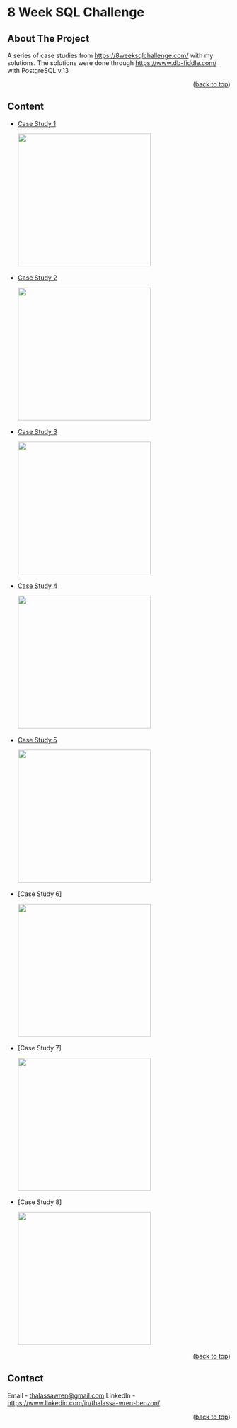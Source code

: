 # 8 Week SQL Challenge

<!-- ABOUT THE PROJECT -->
## About The Project

A series of case studies from https://8weeksqlchallenge.com/ with my solutions. The solutions were done through https://www.db-fiddle.com/ with PostgreSQL v.13

<p align="right">(<a href="#readme-top">back to top</a>)</p>


<!-- CONTENTS -->
## Content

*  [Case Study 1](https://github.com/wrn6494/-8-Week-SQL-Challenge/blob/main/Case_Study_1_Danny's_Diner.ipynb)
   
   <img src="https://8weeksqlchallenge.com/images/case-study-designs/1.png" width="300" height="300">
   <img align="middle">
   
*  [Case Study 2](https://github.com/wrn6494/-8-Week-SQL-Challenge/blob/main/Case_Study_2_Pizza_Runner.ipynb)
   
   <img src="https://8weeksqlchallenge.com/images/case-study-designs/2.png" width="300" height="300">
   <img align="middle">

*  [Case Study 3](https://github.com/wrn6494/-8-Week-SQL-Challenge/blob/main/Case_Study_3_Foodie_Fi.ipynb)
   
   <img src="https://8weeksqlchallenge.com/images/case-study-designs/3.png" width="300" height="300">
   <img align="middle">
   
*  [Case Study 4](https://github.com/wrn6494/-8-Week-SQL-Challenge/blob/main/Case_Study_4_Data_Bank.ipynb)
 
   <img src="https://8weeksqlchallenge.com/images/case-study-designs/4.png" width="300" height="300">
   <img align="middle">
   
*  [Case Study 5](https://github.com/wrn6494/-8-Week-SQL-Challenge/blob/main/Case_Study_5_Data_Mart.ipynb)
   
   <img src="https://8weeksqlchallenge.com/images/case-study-designs/5.png" width="300" height="300">
   <img align="middle">
   
*  [Case Study 6]
   
   <img src="https://8weeksqlchallenge.com/images/case-study-designs/6.png" width="300" height="300">
   <img align="middle">
   
*  [Case Study 7]
   
   <img src="https://8weeksqlchallenge.com/images/case-study-designs/7.png" width="300" height="300">
   <img align="middle">
   
*  [Case Study 8]

   <img src="https://8weeksqlchallenge.com/images/case-study-designs/8.png" width="300" height="300">
   <img align="middle">

<p align="right">(<a href="#readme-top">back to top</a>)</p>



<!-- CONTACT -->
## Contact

Email - thalassawren@gmail.com
LinkedIn  - https://www.linkedin.com/in/thalassa-wren-benzon/

<p align="right">(<a href="#readme-top">back to top</a>)</p>

